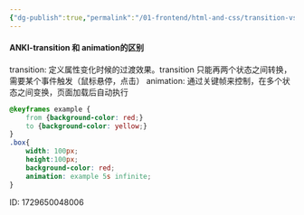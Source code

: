 ```yaml
---
{"dg-publish":true,"permalink":"/01-frontend/html-and-css/transition-vs-animation/","title":"transition 和 animation的区别","created":"2024-10-23T10:20:48.000+08:00","updated":"2024-10-23T10:20:48.000+08:00"}
---
```


#### ANKI-transition 和 animation的区别
transition: 定义属性变化时候的过渡效果。transition 只能再两个状态之间转换，需要某个事件触发（鼠标悬停，点击）
animation: 通过关键帧来控制，在多个状态之间变换，页面加载后自动执行
```css
@keyframes example {
	from {background-color: red;}
	to {background-color: yellow;}
}
.box{
	width: 100px;
	height:100px;
	background-color: red;
	animation: example 5s infinite;
}
```
ID: 1729650048006
